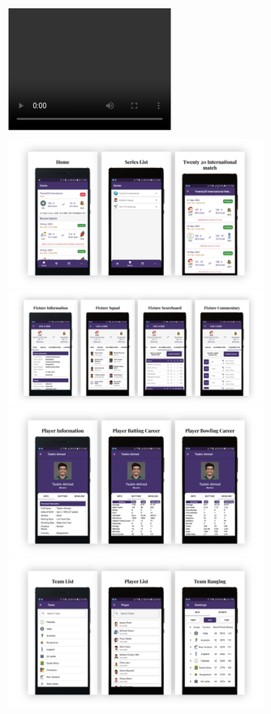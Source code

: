 <video width="320" height="240" controls>
  <source src="./snapshot/App_Snapshot.mp4" type="video/mp4">
</video>
<!-- <video src="/snapshot/App_Snapshot.mp4"></video> -->

<!-- [![Alternate Text](./snapshot/App_Snapshot.mp4)](./snapshot/App_Snapshot.mp4) -->

![Home Feature](./snapshot/home.png)
![Fixture Match](./snapshot/fixture.png)
![Player Information](./snapshot/player_info.png)
![List Feature](./snapshot/list.png)